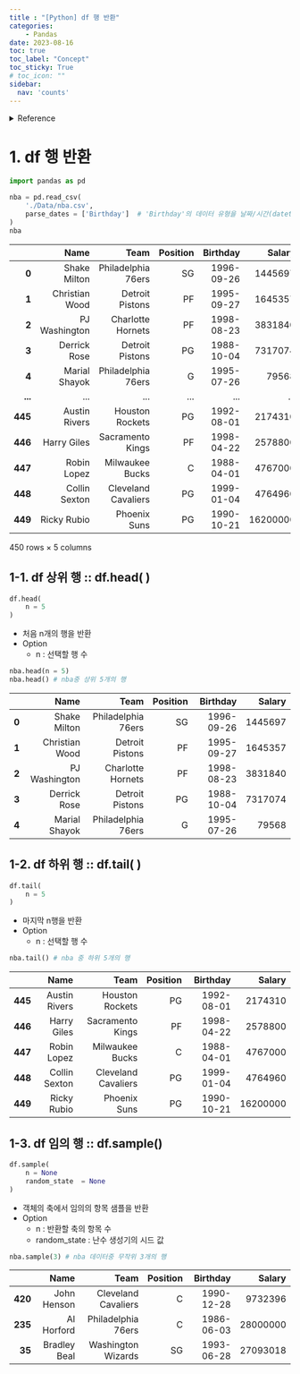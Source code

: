 ```yaml
---
title : "[Python] df 행 반환"
categories:
    - Pandas
date: 2023-08-16
toc: true
toc_label: "Concept"
toc_sticky: True
# toc_icon: ""
sidebar:
  nav: 'counts'
---
```


<details>
    <summary>Reference</summary>
        Pandas In Action
</details>


# 1. df 행 반환

```python
import pandas as pd

nba = pd.read_csv(
    './Data/nba.csv',
    parse_dates = ['Birthday']  # 'Birthday'의 데이터 유형을 날짜/시간(datetime)으로 강제 변환
)
nba
```

|         |           Name |                Team | Position |   Birthday |   Salary |
| ------: | -------------: | ------------------: | -------: | ---------: | -------: |
|   **0** |   Shake Milton |  Philadelphia 76ers |       SG | 1996-09-26 |  1445697 |
|   **1** | Christian Wood |     Detroit Pistons |       PF | 1995-09-27 |  1645357 |
|   **2** |  PJ Washington |   Charlotte Hornets |       PF | 1998-08-23 |  3831840 |
|   **3** |   Derrick Rose |     Detroit Pistons |       PG | 1988-10-04 |  7317074 |
|   **4** |  Marial Shayok |  Philadelphia 76ers |        G | 1995-07-26 |    79568 |
| **...** |            ... |                 ... |      ... |        ... |      ... |
| **445** |  Austin Rivers |     Houston Rockets |       PG | 1992-08-01 |  2174310 |
| **446** |    Harry Giles |    Sacramento Kings |       PF | 1998-04-22 |  2578800 |
| **447** |    Robin Lopez |     Milwaukee Bucks |        C | 1988-04-01 |  4767000 |
| **448** |  Collin Sexton | Cleveland Cavaliers |       PG | 1999-01-04 |  4764960 |
| **449** |    Ricky Rubio |        Phoenix Suns |       PG | 1990-10-21 | 16200000 |

450 rows × 5 columns

## 1-1. df 상위 행 :: df.head( )

```python
df.head(
    n = 5
)
```

- 처음 n개의 행을 반환
- Option
  - n : 선택할 행 수

```python
nba.head(n = 5)
nba.head() # nba중 상위 5개의 행
```

|       |           Name |               Team | Position |   Birthday |  Salary |
| ----: | -------------: | -----------------: | -------: | ---------: | ------: |
| **0** |   Shake Milton | Philadelphia 76ers |       SG | 1996-09-26 | 1445697 |
| **1** | Christian Wood |    Detroit Pistons |       PF | 1995-09-27 | 1645357 |
| **2** |  PJ Washington |  Charlotte Hornets |       PF | 1998-08-23 | 3831840 |
| **3** |   Derrick Rose |    Detroit Pistons |       PG | 1988-10-04 | 7317074 |
| **4** |  Marial Shayok | Philadelphia 76ers |        G | 1995-07-26 |   79568 |

## 1-2. df 하위 행 :: df.tail( )

```python
df.tail(
    n = 5
)
```

- 마지막 n행을 반환
- Option
  - n : 선택할 행 수

```python
nba.tail() # nba 중 하위 5개의 행
```

|         |          Name |                Team | Position |   Birthday |   Salary |
| ------: | ------------: | ------------------: | -------: | ---------: | -------: |
| **445** | Austin Rivers |     Houston Rockets |       PG | 1992-08-01 |  2174310 |
| **446** |   Harry Giles |    Sacramento Kings |       PF | 1998-04-22 |  2578800 |
| **447** |   Robin Lopez |     Milwaukee Bucks |        C | 1988-04-01 |  4767000 |
| **448** | Collin Sexton | Cleveland Cavaliers |       PG | 1999-01-04 |  4764960 |
| **449** |   Ricky Rubio |        Phoenix Suns |       PG | 1990-10-21 | 16200000 |

## 1-3. df 임의 행 :: df.sample()

```python
df.sample(
    n = None
    random_state  = None
)
```

- 객체의 축에서 임의의 항목 샘플을 반환
- Option
  - n : 반환할 축의 항목 수
  - random_state : 난수 생성기의 시드 값

```python
nba.sample(3) # nba 데이터중 무작위 3개의 행
```

|         |         Name |                Team | Position |   Birthday |   Salary |
| ------: | -----------: | ------------------: | -------: | ---------: | -------: |
| **420** |  John Henson | Cleveland Cavaliers |        C | 1990-12-28 |  9732396 |
| **235** |   Al Horford |  Philadelphia 76ers |        C | 1986-06-03 | 28000000 |
|  **35** | Bradley Beal |  Washington Wizards |       SG | 1993-06-28 | 27093018 |
